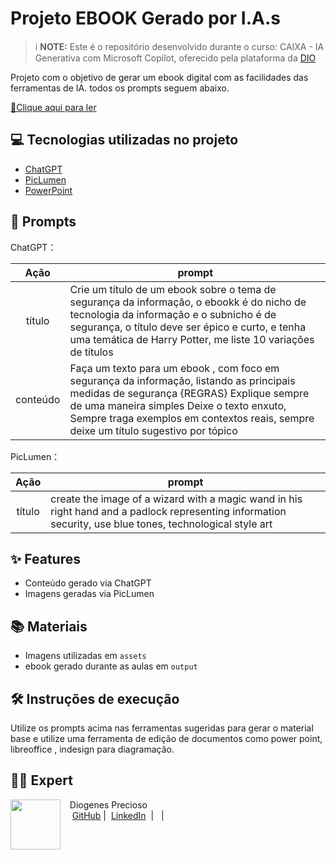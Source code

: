 # Projeto EBOOK Gerado por I.A.s


 > ℹ️ **NOTE:** Este é o repositório desenvolvido durante o curso: CAIXA - IA Generativa com Microsoft Copilot, oferecido pela plataforma da [DIO](https://dio.me)

Projeto com o objetivo de gerar um ebook digital com as facilidades das ferramentas de IA. todos os prompts
seguem abaixo.

<a href="https://github.com/felipeAguiarCode/prompts-recipe-to-create-a-ebook/blob/main/output/ebook%20-%20css%20jedi%20output.pdf" title="View PDF now"> 📕Clique aqui para ler</a>

## 💻 Tecnologias utilizadas no projeto

- [ChatGPT](https://chat.openai.com/) 
- [PicLumen](piclumen.com)
- [PowerPoint](https://www.microsoft.com/en/microsoft-365/powerpoint)

## 🧠 Prompts


ChatGPT：

|   Ação   | prompt                                                                                                                                                                                                                                                                         |
| :------: | ------------------------------------------------------------------------------------------------------------------------------------------------------------------------------------------------------------------------------------------------------------------------------ |
|  título  | Crie um título de um ebook sobre o tema de segurança da informação, o ebookk é do nicho de tecnologia da informação e o subnicho é de segurança, o título deve ser épico e curto, e tenha uma temática de Harry Potter, me liste 10 variações de títulos                                                        |
| conteúdo | Faça um texto para um ebook , com foco em segurança da informação, listando as principais medidas de segurança {REGRAS} Explique sempre de uma maneira simples Deixe o texto enxuto, Sempre traga exemplos em contextos reais, sempre deixe um título sugestivo por tópico |


PicLumen：

|  Ação  | prompt                                                                                 |
| :----: | -------------------------------------------------------------------------------------- |
| título | create the image of a wizard with a magic wand in his right hand and a padlock representing information security, use blue tones, technological style art |

## ✨ Features

- Conteúdo gerado via ChatGPT
- Imagens geradas via PicLumen

## 📚 Materiais

- Imagens utilizadas em `assets`
- ebook gerado durante as aulas em `output`

## 🛠️ Instruções de execução

Utilize os prompts acima nas ferramentas sugeridas para gerar o material base e utilize uma ferramenta de edição de documentos como power point, libreoffice , indesign para diagramação.

## 👨‍💻 Expert

<p>
    <img 
      align=left 
      margin=10 
      width=80 
      src="https://avatars.githubusercontent.com/u/108027128?v=4&size=64"
    />
    <p>&nbsp&nbsp&nbspDiogenes Precioso<br>
    &nbsp&nbsp&nbsp
    <a href="https://github.com/oprecioso">
    GitHub</a>&nbsp;|&nbsp;
    <a href="https://www.linkedin.com/in/
diogenes-precioso-/">LinkedIn</a>
&nbsp;|&nbsp;
&nbsp;|&nbsp;</p>
</p>
<br/><br/>
<p>
